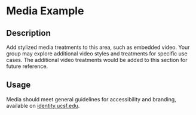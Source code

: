 # Media Example

## Description
Add stylized media treatments to this area, such as embedded video. Your group may explore additional video styles and treatments for specific use cases. The additional video treatments would be added to this section for future reference. 

## Usage
Media should meet general guidelines for accessibility and branding, available on <a href="https://identity.ucsf.edu" target="_blank">identity.ucsf.edu</a>.
